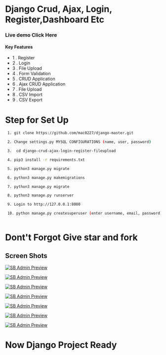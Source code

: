# Django Crud, Ajax, Login, Register,Dashboard Etc

### Live demo Click Here

#### Key Features

- 1 . Register
- 2 . Login
- 3 . File Upload
- 4 . Form Validation
- 5 . CRUD Application
- 6 . Ajax CRUD Application
- 7 . File Upload
- 8 . CSV Import
- 9 . CSV Export

# Step for Set Up

```sh
 1. git clone https://github.com/mac0227/django-master.git

 2. Change settings.py MYSQL CONFIGURATIONS (name, user, password)

 3.  cd django-crud-ajax-login-register-fileupload

 4. pip3 install -r requirements.txt

 5. python3 manage.py migrate

 6. python3 manage.py makemigrations

 7. python3 manage.py migrate

 8. python3 manage.py runserver

 9. Login to http://127.0.0.1:8000

 10. python manage.py createsuperuser (enter username, email, password)



```

# Dont't Forgot Give star and fork

## Screen Shots

[![SB Admin Preview](https://github.com/mac0227/django-master/blob/master/screen_shots/2.png)](https://github.com/mac0227/django-master/blob/master/screen_shots/2.png)

[![SB Admin Preview](https://github.com/mac0227/django-master/blob/master/screen_shots/3.png)](https://github.com/mac0227/django-master/blob/master/screen_shots/3.png)

[![SB Admin Preview](https://github.com/mac0227/django-master/blob/master/screen_shots/4.png)](https://github.com/mac0227/django-master/blob/master/screen_shots/4.png)

[![SB Admin Preview](https://github.com/mac0227/django-master/blob/master/screen_shots/5.png)](https://github.com/mac0227/django-master/blob/master/screen_shots/5.png)

[![SB Admin Preview](https://github.com/mac0227/django-master/blob/master/screen_shots/6.png)](https://github.com/mac0227/django-master/blob/master/screen_shots/6.png)

[![SB Admin Preview](https://github.com/mac0227/django-master/blob/master/screen_shots/7.png)](https://github.com/mac0227/django-master/blob/master/screen_shots/7.png)

[![SB Admin Preview](https://github.com/mac0227/django-master/blob/master/screen_shots/8.png)](https://github.com/mac0227/django-master/blob/master/screen_shots/8.png)

# Now Django Project Ready
